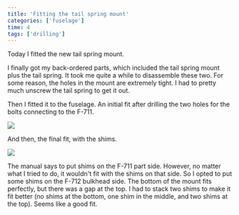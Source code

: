 ```yaml
---
title: 'Fitting the tail spring mount'
categories: ['fuselage']
time: 4
tags: ['drilling']
---
```


Today I fitted the new tail spring mount.

<!-- more -->

I finally got my back-ordered parts, which included the tail spring mount plus the tail spring. It took me quite a while to disassemble these two. For some reason, the holes in the mount are extremely tight. I had to pretty much unscrew the tail spring to get it out.

Then I fitted it to the fuselage. An initial fit after drilling the two holes for the bolts connecting to the F-711.

![](0-initial-fitting.jpeg)

And then, the final fit, with the shims.

![](1-final-fit.jpeg)

The manual says to put shims on the F-711 part side. However, no matter what I tried to do, it wouldn't fit with the shims on that side. So I opted to put some shims on the F-712 bulkhead side. The bottom of the mount fits perfectly, but there was a gap at the top. I had to stack two shims to make it fit better (no shims at the bottom, one shim in the middle, and two shims at the top). Seems like a good fit.

